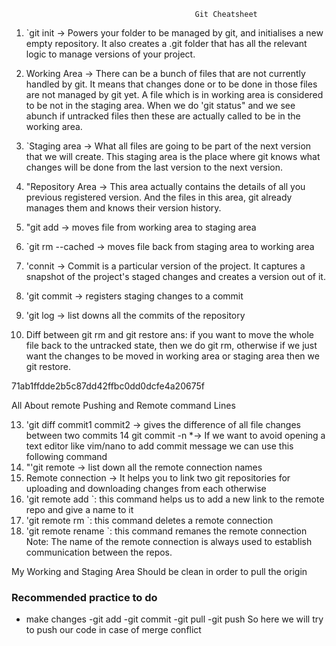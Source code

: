                                              Git Cheatsheet

1. `git init → Powers your folder to be managed by git, and initialises a new empty
repository. It also creates a .git folder that has all the relevant logic to manage
versions of your project.

2. Working Area → There can be a bunch of files that are not currently handled by git.
It means that changes done or to be done in those files are not managed by git yet. A file
which is in working area is considered to be not in the staging area. When we do 'git status"
and we see abunch if untracked files then these are actually called to be in the working area.

3. `Staging area → What all files are going to be part of the next version that we will create.
This staging area is the place where git knows what changes will be done from the last version to
the next version.

4. "Repository Area → This area actually contains the details of all you previous registered version.
And the files in this area, git already manages them and knows their version history.


5. "git add <file> → moves file from working area to staging area

6. `git rm --cached <file> → moves file back from staging area to working area

7. 'connit → Commit is a particular version of the project. It captures a snapshot of the project's staged
changes and creates a version out of it.


8. 'git commit → registers staging changes to a commit

9. 'git log → list downs all the commits of the repository

12. Diff between git rm and git restore
ans: if you want to move the whole file back to the untracked state, then we do git rm, otherwise if we
just want the changes to be moved in working area or staging area then we git restore. 

71ab1ffdde2b5c87dd42ffbc0dd0dcfe4a20675f

All About remote Pushing and Remote command Lines

13. 'git diff commit1 commit2 → gives the difference of all file changes between two commits
14 git commit -n *<your commit message>→ If we want to avoid opening a text editor like vim/nano to
add commit message we can use this following command
15. "'git remote → list down all the remote connection names
16. Remote connection → It helps you to link two git repositories for uploading and downloading changes
from each otherwise
17. 'git remote add <name of remote> <link of the remote>`: this command helps us to add a new link to the
remote repo and give a name to it
18. 'git remote rm <name of remote>`: this command deletes a remote connection
19. 'git remote rename <olanme> <newname>`: this command remanes the remote connection
Note: The name of the remote connection is always used to establish communication between the repos.





My Working and Staging Area Should be clean in order to pull the origin


### Recommended practice to do
- make changes
-git add <file>
-git commit
-git pull
-git push
So here we will try to push our code in case of merge conflict